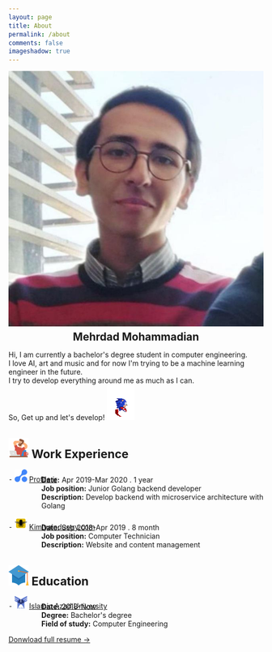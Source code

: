 ```yaml
---
layout: page
title: About
permalink: /about
comments: false
imageshadow: true
---
```

<body>

<div style="text-align:center">
<img class="aboutavatar" src="assets/images/about.jpg" alt="Mehrdad Mohammadian,Mehrdad.dev, مهرداد محمدیان," color="white">
<p  style="font-weight: bolder; font-size: 21px; margin-top:5px;margin-bottom:5px;"> Mehrdad Mohammadian</p>  
<a target="_blank" href="https://github.com/mehrdad-dev" class="btn-sm"><i class="fab fa-github"></i></a> 
<a target="_blank" href="https://twitter.com/mehrdad_dev" class="btn-sm"><i class="fab fa-twitter"></i></a> 
<a target="_blank" href="https://instagram.com/mehrdad.dev" class="btn-sm"><i class="fab fa-instagram"></i></a> 
<a target="_blank" href="https://www.linkedin.com/in/mehrdad-mohammadian-" class="btn-sm"><i class="fab fa-linkedin-in"></i></a>
</div>

<p>
Hi, I am currently a bachelor's degree student in computer engineering.<br>
I love AI, art and music and for now I'm trying to be a machine learning engineer in the future.<br>
I try to develop everything around me as much as I can. <br>
So, Get up and let's develop! 
<img class="about_gif" src="assets/gifs/sonic.gif" >
</p>


<!-- start work Experience section -->
<div>

<h1 class="section_desc" style="font-size:23px;"> <img src="assets/images/work.svg" alt="flaticon.com" width="40" height="40"> Work Experience </h1>

<!-- profile section -->
<div>
<p class="title_resume">
⁃
<img class="sub_section_icon"  src="assets/images/profile.svg" alt="profile | شبکه اجتماعی پروفایل" width="25" height="25" >
<a target="_blank" href="http://profile.ir"> Profile.ir  </a>

<p style="margin-top: -30px; margin-left: 65px;" > <strong>Date:</strong> Apr 2019-Mar 2020 . 1 year <br> <strong>Job position:</strong> Junior Golang backend developer <br> <strong>Description:</strong> Develop backend with microservice architecture with Golang </p>

</p>
</div>

<!-- kimiya industry section -->
<div>
<p>
⁃
<img class="sub_section_icon"  src="assets/images/kimiyaindustry.png" alt="kimiya industry | کیمیا صنعت" width="25" height="25" >
<a target="_blank" href="http://kimiyaindustry.com">Kimiyaindustry.com </a>

<p style="margin-top: -30px; margin-left: 65px;" ><strong>Date:</strong> Sep 2018-Apr 2019 . 8 month  <br> <strong>Job position:</strong> Computer Technician <br> <strong>Description:</strong> Website and content management </p>

</p>
</div>


<!-- <pre> </pre> -->

</div>

<!-- end work Experience section -->

<!-- start Education section -->
<div>

<h1 class="section_desc" style="font-size:23px;"> <img src="assets/images/education.svg" alt="flaticon.com" width="40" height="40"> Education </h1>

<!-- Islamic Azad University section -->
<div>
<p>
⁃
<img class="sub_section_icon"  src="assets/images/azad_uni.png" alt="azad university" width="25" height="25" >
<a target="_blank" href="http://mshdiau.ac.ir">Islamic Azad University</a>


<p style="margin-top: -30px; margin-left: 65px;" ><strong>Date:</strong> 2018-Now <br> <strong>Degree:</strong> Bachelor's degree<br> <strong> Field of study:</strong> Computer Engineering</p>

</p>
</div>
<!-- <pre> </pre> -->

</div>

<!-- end Education section -->

<!-- start Licenses & Certifications section -->
<!-- <div>

<h1 class="section_desc" style="font-size:23px;"> <img src="assets/images/certificate.svg" alt="flaticon.com" width="40" height="40"> Certifications </h1> -->

<!-- michigan section -->
<!-- <div>
<p>
⁃
<img class="sub_section_icon"  src="assets/images/michigan.png" alt="michigan university" width="25" height="25" >
<a target="_blank" href=""> Python Specialisation  </a>

<span style="font-size:15px;"> &emsp;May 2020-No Expiration Date </span>

<p style="margin-top: -30px; margin-left: 65px;" > <strong>Issuing Organization:</strong> University of Michigan, Coursera <br> <strong>Description:</strong> Python Specialisation  </p>

</p>
</div> -->

<!-- Harvard section -->
<!-- <div>
<p>
⁃
<img class="sub_section_icon"  src="assets/images/harvard.png" alt="harvard university" width="25" height="25" >
<a target="_blank" href="https://certificates.cs50.io/f7f4877d-52b0-41df-8322-0e8aa1e583f4.pdf?size=a4">  Harvard Puzzel Day 2020 </a>
<span style="font-size:15px;"> &emsp;Apr 2020-No Expiration Date </span>
<p style="margin-top: -30px; margin-left: 65px;" > <strong>Issuing Organization:</strong> CS50 </p>

</p>
</div> -->

<!-- Collegiate Coding Challenge 8 section -->
<!-- <div>
<p>
⁃
<img class="sub_section_icon"  src="assets/images/azad_uni.png" alt="azad university" width="25" height="25" >
<a target="_blank" href="">Collegiate Coding Challenge 8</a>
<span style="font-size:15px;"> &emsp;Dec 2018-No Expiration Date </span>
<p style="margin-top: -30px; margin-left: 65px;" > <strong>Issuing Organization:</strong> Islamic Azad University </p>
</p>
</div>
</div> -->

<!-- end Licenses & Certification  section -->

</body>

<!-- start btn group -->
<div>

<a target="_blank" href="http://mehrdad-dev.github.io/assets/files/resume.pdf" class="btn btn-dark"> Donwload full resume &rarr;</a>

</div>
<!-- end btn group -->